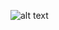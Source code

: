![alt text](https://github.com/Zentae/body-drop-simulation/blob/master/results/result.jpg?raw=true)
